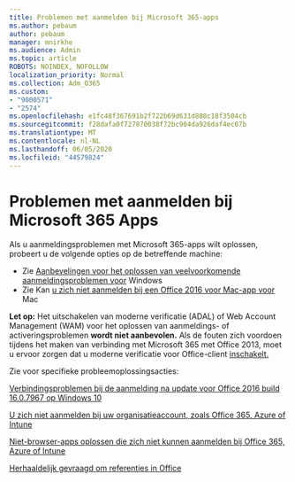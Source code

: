 ```yaml
---
title: Problemen met aanmelden bij Microsoft 365-apps
ms.author: pebaum
author: pebaum
manager: mnirkhe
ms.audience: Admin
ms.topic: article
ROBOTS: NOINDEX, NOFOLLOW
localization_priority: Normal
ms.collection: Adm_O365
ms.custom:
- "9000571"
- "2574"
ms.openlocfilehash: e1fc48f367691b2f722b69d631d880c18f3504cb
ms.sourcegitcommit: f28dafa0f727870038f72bc904da926daf4ec07b
ms.translationtype: MT
ms.contentlocale: nl-NL
ms.lasthandoff: 06/05/2020
ms.locfileid: "44579824"
---
```

# <a name="issues-signing-into-microsoft-365-apps"></a>Problemen met aanmelden bij Microsoft 365 Apps

Als u aanmeldingsproblemen met Microsoft 365-apps wilt oplossen, probeert u de volgende opties op de betreffende machine:  

- Zie [Aanbevelingen voor het oplossen van veelvoorkomende aanmeldingsproblemen voor](https://docs.microsoft.com/office365/troubleshoot/administration/disabling-adal-wam-not-recommended#recommendations-on-resolving-common-sign-in-issues) Windows
- Zie Kan [u zich niet aanmelden bij een Office 2016 voor Mac-app voor](https://docs.microsoft.com/office365/troubleshoot/authentication/sign-in-to-office-2016-for-mac-fail) Mac

**Let op:** Het uitschakelen van moderne verificatie (ADAL) of Web Account Management (WAM) voor het oplossen van aanmeldings- of activeringsproblemen **wordt niet aanbevolen.** Als de fouten zich voordoen tijdens het maken van verbinding met Microsoft 365 met Office 2013, moet u ervoor zorgen dat u moderne verificatie voor Office-client [inschakelt.](https://docs.microsoft.com/microsoft-365/admin/security-and-compliance/enable-modern-authentication)

Zie voor specifieke probleemoplossingsacties:

[Verbindingsproblemen bij de aanmelding na update voor Office 2016 build 16.0.7967 op Windows 10](https://docs.microsoft.com/office365/troubleshoot/administration/connection-issue-when-sign-in-office-2016)  

[U zich niet aanmelden bij uw organisatieaccount, zoals Office 365, Azure of Intune](https://docs.microsoft.com/office365/troubleshoot/authentication/sign-in-to-office-365-azure-intune)

[Niet-browser-apps oplossen die zich niet kunnen aanmelden bij Office 365, Azure of Intune](https://support.office.com/article/how-to-troubleshoot-non-browser-apps-that-can-t-sign-in-to-office-365-azure-or-intune-3ba1b268-66f6-462c-b0e5-070f5c2603c1?ui=en-US&rs=en-US&ad=US)

[Herhaaldelijk gevraagd om referenties in Office](https://docs.microsoft.com/office365/troubleshoot/authentication/access-denied-when-connect-to-office-365)